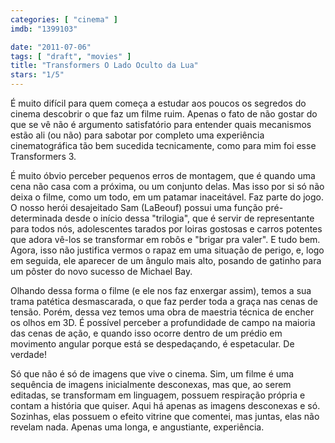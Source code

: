 ```yaml
---
categories: [ "cinema" ]
imdb: "1399103"

date: "2011-07-06"
tags: [ "draft", "movies" ]
title: "Transformers O Lado Oculto da Lua"
stars: "1/5"
---
```

É muito difícil para quem começa a estudar aos poucos os segredos do cinema descobrir o que faz um filme ruim. Apenas o fato de não gostar do que se vê não é argumento satisfatório para entender quais mecanismos estão ali (ou não) para sabotar por completo uma experiência cinematográfica tão bem sucedida tecnicamente, como para mim foi esse Transformers 3.

É muito óbvio perceber pequenos erros de montagem, que é quando uma cena não casa com a próxima, ou um conjunto delas. Mas isso por si só não deixa o filme, como um todo, em um patamar inaceitável. Faz parte do jogo. O nosso herói desajeitado Sam (LaBeouf) possui uma função pré-determinada desde o início dessa "trilogia", que é servir de representante para todos nós, adolescentes tarados por loiras gostosas e carros potentes que adora vê-los se transformar em robôs e "brigar pra valer". E tudo bem. Agora, isso não justifica vermos o rapaz em uma situação de perigo, e, logo em seguida, ele aparecer de um ângulo mais alto, posando de gatinho para um pôster do novo sucesso de Michael Bay.

Olhando dessa forma o filme (e ele nos faz enxergar assim), temos a sua trama patética desmascarada, o que faz perder toda a graça nas cenas de tensão. Porém, dessa vez temos uma obra de maestria técnica de encher os olhos em 3D. É possível perceber a profundidade de campo na maioria das cenas de ação, e quando isso ocorre dentro de um prédio em movimento angular porque está se despedaçando, é espetacular. De verdade!

Só que não é só de imagens que vive o cinema. Sim, um filme é uma sequência de imagens inicialmente desconexas, mas que, ao serem editadas, se transformam em linguagem, possuem respiração própria e contam a história que quiser. Aqui há apenas as imagens desconexas e só. Sozinhas, elas possuem o efeito vitrine que comentei, mas juntas, elas não revelam nada. Apenas uma longa, e angustiante, experiência.

